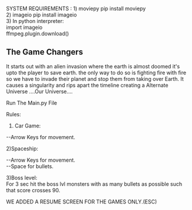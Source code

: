 SYSTEM REQUIREMENTS : 1) moviepy  pip install moviepy  
		      2) imageio  pip install imageio  
		      3) In python interpreter:  
			  import imageio  
			  ffmpeg.plugin.download()  


The Game Changers  
-----------------------------------------------------------------------------------
It starts out with an alien invasion where the earth is almost doomed it's upto the player to save earth.
the only way to do so is fighting fire with fire so we have to invade their planet and stop them from taking over Earth.
It causes a singularity and rips apart the timeline creating a Alternate Universe ....Our Universe....


Run The Main.py File  

Rules:  
1) Car Game:  

--Arrow Keys for movement.  

2)Spaceship:  

--Arrow Keys for movement.  
--Space for bullets.  

3)Boss level:  
For 3 sec hit the boss lvl monsters with as many bullets as possible such that score crosses 90.  

WE ADDED A RESUME SCREEN FOR THE GAMES ONLY.(ESC)  

